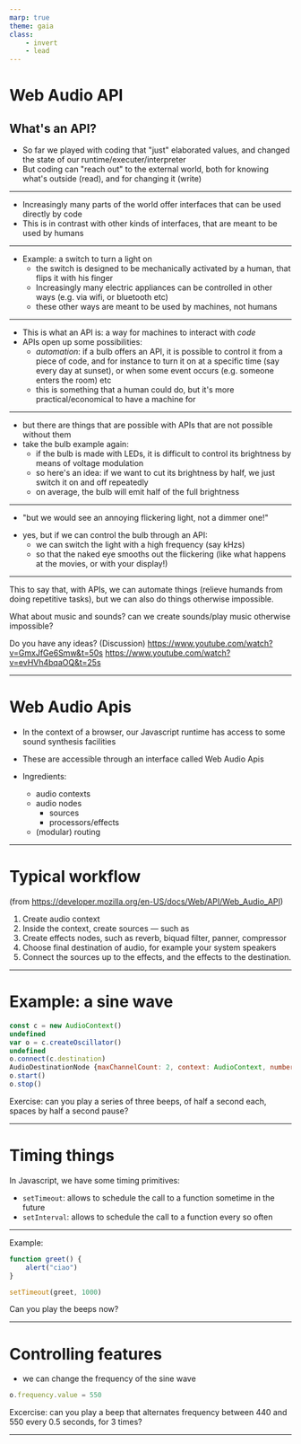 ```yaml
---
marp: true
theme: gaia
class:
    - invert
    - lead
---
```



# Web Audio API

## What's an API?

* So far we played with coding that "just" elaborated values, and changed the state of our runtime/executer/interpreter
* But coding can "reach out" to the external world, both for knowing what's outside (read), and for changing it (write)

---
* Increasingly many parts of the world offer interfaces that can be used directly by code
* This is in contrast with other kinds of interfaces, that are meant to be used by humans

---
* Example: a switch to turn a light on
    * the switch is designed to be mechanically activated by a human, that flips it with his finger
    * Increasingly many electric appliances can be controlled in other ways (e.g. via wifi, or bluetooth etc)
    * these other ways are meant to be used by machines, not humans
---

* This is what an API is: a way for machines to interact with _code_
* APIs open up some possibilities:
    * _automation_: if a bulb offers an API, it is possible to control it from a piece of code, and for instance to turn it on at a specific time (say every day at sunset), or when some event occurs (e.g. someone enters the room) etc
    * this is something that a human could do, but it's more practical/economical to have a machine for
---
* but there are things that are possible with APIs that are not possible without them
* take the bulb example again:
    * if the bulb is made with LEDs, it is difficult to control its brightness by means of voltage modulation
    * so here's an idea: if we want to cut its brightness by half, we just switch it on and off repeatedly
    * on average, the bulb will emit half of the full brightness
---


- "but we would see an annoying flickering light, not a dimmer one!"
* yes, but if we can control the bulb through an API: 
    * we can switch the light with a high frequency (say kHzs)
    * so that the naked eye smooths out the flickering (like what happens at the movies, or with your display!)

---

This to say that, with APIs, we can automate things (relieve humands from doing repetitive tasks), but we can also do things otherwise impossible.

What about music and sounds? can we create sounds/play music otherwise impossible?

Do you have any ideas? (Discussion)
https://www.youtube.com/watch?v=GmxJfGe6Smw&t=50s
https://www.youtube.com/watch?v=evHVh4bqaOQ&t=25s

---

# Web Audio Apis

* In the context of a browser, our Javascript runtime has access to some sound synthesis facilities

* These are accessible through an interface called Web Audio Apis

* Ingredients:
    * audio contexts
    * audio nodes
        * sources
        * processors/effects
    * (modular) routing

---

# Typical workflow 
(from https://developer.mozilla.org/en-US/docs/Web/API/Web_Audio_API)

1. Create audio context
2. Inside the context, create sources — such as <audio>, oscillator, stream
3. Create effects nodes, such as reverb, biquad filter, panner, compressor
4. Choose final destination of audio, for example your system speakers
5. Connect the sources up to the effects, and the effects to the destination.

---

# Example: a sine wave

```js
const c = new AudioContext() 
undefined
var o = c.createOscillator()
undefined
o.connect(c.destination)
AudioDestinationNode {maxChannelCount: 2, context: AudioContext, numberOfInputs: 1, numberOfOutputs: 0, channelCount: 2, …}
o.start()
o.stop()
```

Exercise: can you play a series of three beeps, of half a second each, spaces by half a second pause?

---

# Timing things

In Javascript, we have some timing primitives:

* `setTimeout`: allows to schedule the call to a function sometime in the future
* `setInterval`: allows to schedule the call to a function every so often

---
Example:
```js
function greet() {
    alert("ciao")
}

setTimeout(greet, 1000)
```

Can you play the beeps now?

---

# Controlling features

* we can change the frequency of the sine wave

```js
o.frequency.value = 550
````

Excercise: can you play a beep that alternates frequency between 440 and 550 every 0.5 seconds, for 3 times?

---

